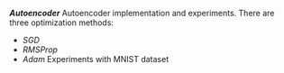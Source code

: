 ***Autoencoder***
Autoencoder implementation and experiments.
There are three optimization methods:
- *SGD*
- *RMSProp*
- *Adam*
Experiments with MNIST dataset

